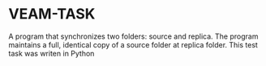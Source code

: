 # VEAM-TASK
A program that synchronizes two folders: source and replica. The program maintains a full, identical copy of a source folder at replica folder. This test task was writen in Python
